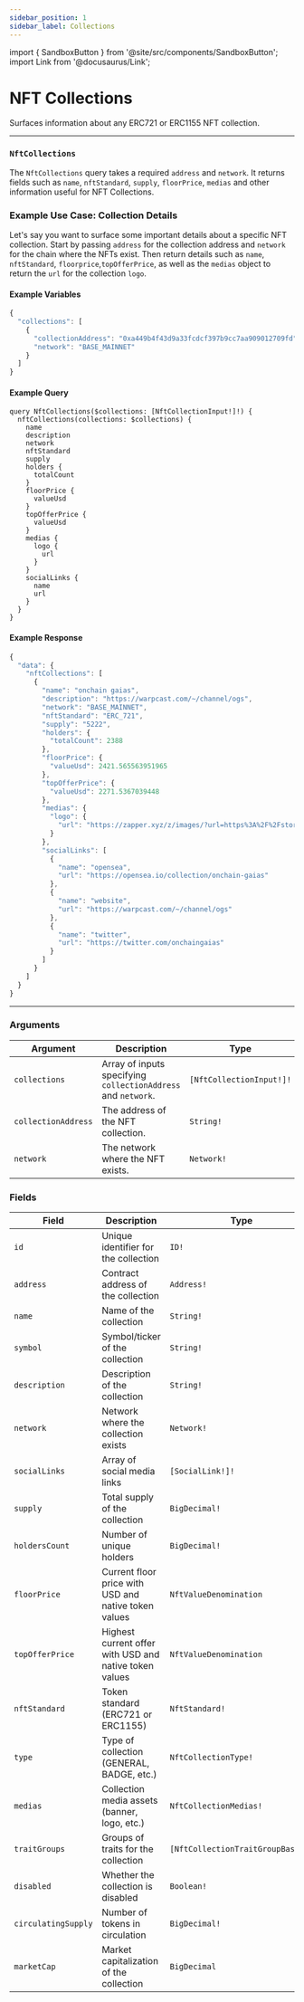 ```yaml
---
sidebar_position: 1
sidebar_label: Collections
---
```


import { SandboxButton } from '@site/src/components/SandboxButton';
import Link from '@docusaurus/Link';

# NFT Collections

Surfaces information about any ERC721 or ERC1155 NFT collection.

---

### `NftCollections`

The `NftCollections` query takes a required `address` and `network`. It returns fields such as `name`, `nftStandard`, `supply`, `floorPrice`, `medias` and other information useful for NFT Collections.

### Example Use Case: Collection Details

Let's say you want to surface some important details about a specific NFT collection. Start by passing `address` for the collection address and `network` for the chain where the NFTs exist. Then return details such as `name`, `nftStandard`, `floorprice`,`topOfferPrice`, as well as the `medias` object to return the `url` for the collection `logo`.

#### Example Variables

```js
{
  "collections": [
    {
      "collectionAddress": "0xa449b4f43d9a33fcdcf397b9cc7aa909012709fd",
      "network": "BASE_MAINNET"
    }
  ]
}
```

#### Example Query

```
query NftCollections($collections: [NftCollectionInput!]!) {
  nftCollections(collections: $collections) {
    name
    description
    network
    nftStandard
    supply
    holders {
      totalCount
    }
    floorPrice {
      valueUsd
    }
    topOfferPrice {
      valueUsd
    }
    medias {
      logo {
        url
      }
    }
    socialLinks {
      name
      url
    }
  }
}
```

#### Example Response

```js
{
  "data": {
    "nftCollections": [
      {
        "name": "onchain gaias",
        "description": "https://warpcast.com/~/channel/ogs",
        "network": "BASE_MAINNET",
        "nftStandard": "ERC_721",
        "supply": "5222",
        "holders": {
          "totalCount": 2388
        },
        "floorPrice": {
          "valueUsd": 2421.565563951965
        },
        "topOfferPrice": {
          "valueUsd": 2271.5367039448
        },
        "medias": {
          "logo": {
            "url": "https://zapper.xyz/z/images/?url=https%3A%2F%2Fstorage.googleapis.com%2Fzapper-fi-assets%2Fnfts%2Fcollections%2Fbase%2F0xa449b4f43d9a33fcdcf397b9cc7aa909012709fd%2Flogo.png&checksum=a34b1"
          }
        },
        "socialLinks": [
          {
            "name": "opensea",
            "url": "https://opensea.io/collection/onchain-gaias"
          },
          {
            "name": "website",
            "url": "https://warpcast.com/~/channel/ogs"
          },
          {
            "name": "twitter",
            "url": "https://twitter.com/onchaingaias"
          }
        ]
      }
    ]
  }
}
```

<SandboxButton/>

---

### Arguments

| Argument | Description | Type | Required |
| -------- | ----------- | ---- | -------- |
| `collections` | Array of inputs specifying `collectionAddress` and `network`. | `[NftCollectionInput!]!` | Yes |
| `collectionAddress` | The address of the NFT collection.   | `String!` | Yes |
| `network` | The network where the NFT exists.  | `Network!` | Yes |

### Fields

| Field | Description | Type |
| ----- | ----------- | ---- |
| `id` | Unique identifier for the collection | `ID!` |
| `address` | Contract address of the collection | `Address!` |
| `name` | Name of the collection | `String!` |
| `symbol` | Symbol/ticker of the collection | `String!` |
| `description` | Description of the collection | `String!` |
| `network` | Network where the collection exists | `Network!` |
| `socialLinks` | Array of social media links | `[SocialLink!]!` |
| `supply` | Total supply of the collection | `BigDecimal!` |
| `holdersCount` | Number of unique holders | `BigDecimal!` |
| `floorPrice` | Current floor price with USD and native token values | `NftValueDenomination` |
| `topOfferPrice` | Highest current offer with USD and native token values | `NftValueDenomination` |
| `nftStandard` | Token standard (ERC721 or ERC1155) | `NftStandard!` |
| `type` | Type of collection (GENERAL, BADGE, etc.) | `NftCollectionType!` |
| `medias` | Collection media assets (banner, logo, etc.) | `NftCollectionMedias!` |
| `traitGroups` | Groups of traits for the collection | `[NftCollectionTraitGroupBase!]!` |
| `disabled` | Whether the collection is disabled | `Boolean!` |
| `circulatingSupply` | Number of tokens in circulation | `BigDecimal!` |
| `marketCap` | Market capitalization of the collection | `BigDecimal` |
